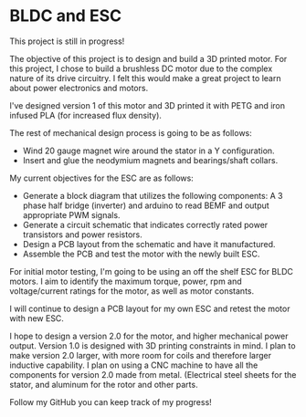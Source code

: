 # BLDC and ESC

This project is still in progress! 

The objective of this project is to design and build a 3D printed motor. For this project, I chose to build a brushless DC motor due to the complex nature of its drive circuitry. I felt this would make a great project to learn about power electronics and motors. 

I've designed version 1 of this motor and 3D printed it with PETG and iron infused PLA (for increased flux density).

The rest of mechanical design process is going to be as follows:
- Wind 20 gauge magnet wire around the stator in a Y configuration.
- Insert and glue the neodymium magnets and bearings/shaft collars.

My current objectives for the ESC are as follows:
- Generate a block diagram that utilizes the following components: A 3 phase half bridge (inverter) and arduino to read BEMF and output appropriate PWM signals.
- Generate a circuit schematic that indicates correctly rated power transistors and power resistors.
- Design a PCB layout from the schematic and have it manufactured.
- Assemble the PCB and test the motor with the newly built ESC.

For initial motor testing, I'm going to be using an off the shelf ESC for BLDC motors. I aim to identify the maximum torque, power, rpm and voltage/current ratings for the motor, as well as motor constants.

I will continue to design a PCB layout for my own ESC and retest the motor with new ESC.

I hope to design a version 2.0 for the motor, and higher mechanical power output. Version 1.0 is designed with 3D printing constraints in mind. I plan to make version 2.0 larger, with more room for coils and therefore larger inductive capability. I plan on using a CNC machine to have all the components for version 2.0 made from metal. (Electrical steel sheets for the stator, and aluminum for the rotor and other parts.

Follow my GitHub you can keep track of my progress!

